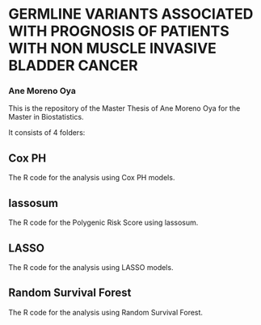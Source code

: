 # GERMLINE VARIANTS ASSOCIATED WITH PROGNOSIS OF PATIENTS WITH NON MUSCLE INVASIVE BLADDER CANCER
### Ane Moreno Oya
This is the repository of the Master Thesis of Ane Moreno Oya for the Master in Biostatistics.

It consists of 4 folders:

## Cox PH
The R code for the analysis using Cox PH models.

## lassosum
The R code for the Polygenic Risk Score using lassosum.

## LASSO
The R code for the analysis using LASSO models.

## Random Survival Forest

The R code for the analysis using Random Survival Forest.


